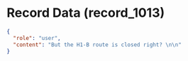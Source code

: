 # Record Data (record_1013)

```json
{
  "role": "user",
  "content": "But the H1-B route is closed right? \n\n"
}
```
